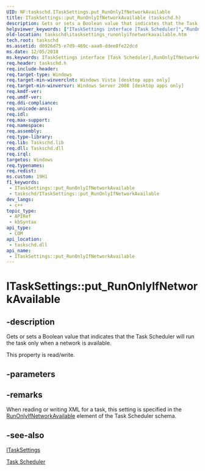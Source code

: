 ```yaml
---
UID: NF:taskschd.ITaskSettings.put_RunOnlyIfNetworkAvailable
title: ITaskSettings::put_RunOnlyIfNetworkAvailable (taskschd.h)
description: Gets or sets a Boolean value that indicates that the Task Scheduler will run the task only when a network is available.
helpviewer_keywords: ["ITaskSettings interface [Task Scheduler]","RunOnlyIfNetworkAvailable property","ITaskSettings.RunOnlyIfNetworkAvailable","ITaskSettings.put_RunOnlyIfNetworkAvailable","ITaskSettings::RunOnlyIfNetworkAvailable","ITaskSettings::get_RunOnlyIfNetworkAvailable","ITaskSettings::put_RunOnlyIfNetworkAvailable","RunOnlyIfNetworkAvailable property [Task Scheduler]","RunOnlyIfNetworkAvailable property [Task Scheduler]","ITaskSettings interface","put_RunOnlyIfNetworkAvailable","taskschd.itasksettings_runonlyifnetworkavailable","taskschd/ITaskSettings::RunOnlyIfNetworkAvailable","taskschd/ITaskSettings::get_RunOnlyIfNetworkAvailable","taskschd/ITaskSettings::put_RunOnlyIfNetworkAvailable"]
old-location: taskschd\itasksettings_runonlyifnetworkavailable.htm
tech.root: taskschd
ms.assetid: d0926d75-e7d9-469c-aaa0-ddee8fe22dcd
ms.date: 12/05/2018
ms.keywords: ITaskSettings interface [Task Scheduler],RunOnlyIfNetworkAvailable property, ITaskSettings.RunOnlyIfNetworkAvailable, ITaskSettings.put_RunOnlyIfNetworkAvailable, ITaskSettings::RunOnlyIfNetworkAvailable, ITaskSettings::get_RunOnlyIfNetworkAvailable, ITaskSettings::put_RunOnlyIfNetworkAvailable, RunOnlyIfNetworkAvailable property [Task Scheduler], RunOnlyIfNetworkAvailable property [Task Scheduler],ITaskSettings interface, put_RunOnlyIfNetworkAvailable, taskschd.itasksettings_runonlyifnetworkavailable, taskschd/ITaskSettings::RunOnlyIfNetworkAvailable, taskschd/ITaskSettings::get_RunOnlyIfNetworkAvailable, taskschd/ITaskSettings::put_RunOnlyIfNetworkAvailable
req.header: taskschd.h
req.include-header: 
req.target-type: Windows
req.target-min-winverclnt: Windows Vista [desktop apps only]
req.target-min-winversvr: Windows Server 2008 [desktop apps only]
req.kmdf-ver: 
req.umdf-ver: 
req.ddi-compliance: 
req.unicode-ansi: 
req.idl: 
req.max-support: 
req.namespace: 
req.assembly: 
req.type-library: 
req.lib: Taskschd.lib
req.dll: Taskschd.dll
req.irql: 
targetos: Windows
req.typenames: 
req.redist: 
ms.custom: 19H1
f1_keywords:
 - ITaskSettings::put_RunOnlyIfNetworkAvailable
 - taskschd/ITaskSettings::put_RunOnlyIfNetworkAvailable
dev_langs:
 - c++
topic_type:
 - APIRef
 - kbSyntax
api_type:
 - COM
api_location:
 - taskschd.dll
api_name:
 - ITaskSettings::put_RunOnlyIfNetworkAvailable
---
```


# ITaskSettings::put_RunOnlyIfNetworkAvailable


## -description

Gets or sets a Boolean value that indicates that the Task Scheduler will run the task only when a network is available.

This property is read/write.

## -parameters

## -remarks

When reading or writing  XML for a task, this setting is specified in the <a href="/windows/desktop/TaskSchd/taskschedulerschema-runonlyifnetworkavailable-settingstype-element">RunOnlyIfNetworkAvailable</a> element of the Task Scheduler schema.

## -see-also

<a href="/windows/desktop/api/taskschd/nn-taskschd-itasksettings">ITaskSettings</a>



<a href="/windows/desktop/TaskSchd/task-scheduler-start-page">Task Scheduler</a>

